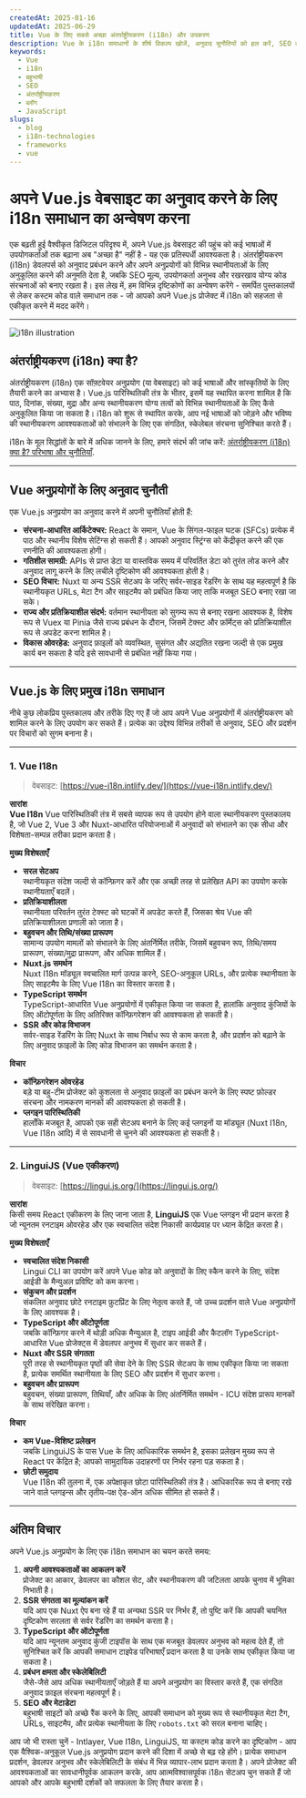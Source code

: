 ```yaml
---
createdAt: 2025-01-16
updatedAt: 2025-06-29
title: Vue के लिए सबसे अच्छा अंतर्राष्ट्रीयकरण (i18n) और उपकरण
description: Vue के i18n समाधानों के शीर्ष विकल्प खोजें, अनुवाद चुनौतियों को हल करें, SEO बढ़ाएं और एक वैश्विक वेब अनुभव प्रदान करें.
keywords:
  - Vue
  - i18n
  - बहुभाषी
  - SEO
  - अंतर्राष्ट्रीयकरण
  - ब्लॉग
  - JavaScript
slugs:
  - blog
  - i18n-technologies
  - frameworks
  - vue
---
```


# अपने Vue.js वेबसाइट का अनुवाद करने के लिए i18n समाधान का अन्वेषण करना

एक बढ़ती हुई वैश्वीकृत डिजिटल परिदृश्य में, अपने Vue.js वेबसाइट की पहुंच को कई भाषाओं में उपयोगकर्ताओं तक बढ़ाना अब "अच्छा है" नहीं है - यह एक प्रतिस्पर्धी आवश्यकता है। अंतर्राष्ट्रीयकरण (i18n) डेवलपर्स को अनुवाद प्रबंधन करने और अपने अनुप्रयोगों को विभिन्न स्थानीयताओं के लिए अनुकूलित करने की अनुमति देता है, जबकि SEO मूल्य, उपयोगकर्ता अनुभव और रखरखाव योग्य कोड संरचनाओं को बनाए रखता है। इस लेख में, हम विभिन्न दृष्टिकोणों का अन्वेषण करेंगे - समर्पित पुस्तकालयों से लेकर कस्टम कोड वाले समाधान तक - जो आपको अपने Vue.js प्रोजेक्ट में i18n को सहजता से एकीकृत करने में मदद करेंगे।

---

![i18n illustration](https://github.com/aymericzip/intlayer/blob/main/docs/blog/assets/i18n.webp)

## अंतर्राष्ट्रीयकरण (i18n) क्या है?

अंतर्राष्ट्रीयकरण (i18n) एक सॉफ़्टवेयर अनुप्रयोग (या वेबसाइट) को कई भाषाओं और सांस्कृतियों के लिए तैयारी करने का अभ्यास है। Vue.js पारिस्थितिकी तंत्र के भीतर, इसमें यह स्थापित करना शामिल है कि पाठ, दिनांक, संख्या, मुद्रा और अन्य स्थानीयकरण योग्य तत्वों को विभिन्न स्थानीयताओं के लिए कैसे अनुकूलित किया जा सकता है। i18n को शुरू से स्थापित करके, आप नई भाषाओं को जोड़ने और भविष्य की स्थानीयकरण आवश्यकताओं को संभालने के लिए एक संगठित, स्केलेबल संरचना सुनिश्चित करते हैं।

i18n के मूल सिद्धांतों के बारे में अधिक जानने के लिए, हमारे संदर्भ की जांच करें: [अंतर्राष्ट्रीयकरण (i18n) क्या है? परिभाषा और चुनौतियाँ](https://github.com/aymericzip/intlayer/blob/main/docs/docs/hi/what_is_internationalization.md).

---

## Vue अनुप्रयोगों के लिए अनुवाद चुनौती

एक Vue.js अनुप्रयोग का अनुवाद करने में अपनी चुनौतियाँ होती हैं:

- **संरचना-आधारित आर्किटेक्चर:** React के समान, Vue के सिंगल-फाइल घटक (SFCs) प्रत्येक में पाठ और स्थानीय विशेष सेटिंग्स हो सकती हैं। आपको अनुवाद स्ट्रिंग्स को केंद्रीकृत करने की एक रणनीति की आवश्यकता होगी।
- **गतिशील सामग्री:** APIs से प्राप्त डेटा या वास्तविक समय में परिवर्तित डेटा को तुरंत लोड करने और अनुवाद लागू करने के लिए लचीले दृष्टिकोण की आवश्यकता होती है।
- **SEO विचार:** Nuxt या अन्य SSR सेटअप के जरिए सर्वर-साइड रेंडरिंग के साथ यह महत्वपूर्ण है कि स्थानीयकृत URLs, मेटा टैग और साइटमैप को प्रबंधित किया जाए ताकि मजबूत SEO बनाए रखा जा सके।
- **राज्य और प्रतिक्रियाशील संदर्भ:** वर्तमान स्थानीयता को सुगम्य रूप से बनाए रखना आवश्यक है, विशेष रूप से Vuex या Pinia जैसे राज्य प्रबंधन के दौरान, जिसमें टेक्स्ट और फ़ॉर्मेट्स को प्रतिक्रियाशील रूप से अपडेट करना शामिल है।
- **विकास ओवरहेड:** अनुवाद फ़ाइलों को व्यवस्थित, सुसंगत और अद्यतित रखना जल्दी से एक प्रमुख कार्य बन सकता है यदि इसे सावधानी से प्रबंधित नहीं किया गया।

---

## Vue.js के लिए प्रमुख i18n समाधान

नीचे कुछ लोकप्रिय पुस्तकालय और तरीके दिए गए हैं जो आप अपने Vue अनुप्रयोगों में अंतर्राष्ट्रीयकरण को शामिल करने के लिए उपयोग कर सकते हैं। प्रत्येक का उद्देश्य विभिन्न तरीकों से अनुवाद, SEO और प्रदर्शन पर विचारों को सुगम बनाना है।

---

### 1. Vue I18n

> वेबसाइट: [https://vue-i18n.intlify.dev/](https://vue-i18n.intlify.dev/)

**सारांश**  
**Vue I18n** Vue पारिस्थितिकी तंत्र में सबसे व्यापक रूप से उपयोग होने वाला स्थानीयकरण पुस्तकालय है, जो Vue 2, Vue 3 और Nuxt-आधारित परियोजनाओं में अनुवादों को संभालने का एक सीधा और विशेषता-सम्पन्न तरीका प्रदान करता है।

**मुख्य विशेषताएँ**

- **सरल सेटअप**  
  स्थानीयकृत संदेश जल्दी से कॉन्फ़िगर करें और एक अच्छी तरह से प्रलेखित API का उपयोग करके स्थानीयताएँ बदलें।
- **प्रतिक्रियाशीलता**  
  स्थानीयता परिवर्तन तुरंत टेक्स्ट को घटकों में अपडेट करते हैं, जिसका श्रेय Vue की प्रतिक्रियाशीलता प्रणाली को जाता है।
- **बहुवचन और तिथि/संख्या प्रारूपण**  
  सामान्य उपयोग मामलों को संभालने के लिए अंतर्निर्मित तरीके, जिसमें बहुवचन रूप, तिथि/समय प्रारूपण, संख्या/मुद्रा प्रारूपण, और अधिक शामिल हैं।
- **Nuxt.js समर्थन**  
  Nuxt I18n मॉड्यूल स्वचालित मार्ग उत्पन्न करने, SEO-अनुकूल URLs, और प्रत्येक स्थानीयता के लिए साइटमैप के लिए Vue I18n का विस्तार करता है।
- **TypeScript समर्थन**  
  TypeScript-आधारित Vue अनुप्रयोगों में एकीकृत किया जा सकता है, हालांकि अनुवाद कुंजियों के लिए ऑटोपूर्णता के लिए अतिरिक्त कॉन्फ़िगरेशन की आवश्यकता हो सकती है।
- **SSR और कोड विभाजन**  
  सर्वर-साइड रेंडरिंग के लिए Nuxt के साथ निर्बाध रूप से काम करता है, और प्रदर्शन को बढ़ाने के लिए अनुवाद फ़ाइलों के लिए कोड विभाजन का समर्थन करता है।

**विचार**

- **कॉन्फ़िगरेशन ओवरहेड**  
  बड़े या बहु-टीम प्रोजेक्ट को कुशलता से अनुवाद फ़ाइलों का प्रबंधन करने के लिए स्पष्ट फ़ोल्डर संरचना और नामकरण मानकों की आवश्यकता हो सकती है।
- **प्लगइन पारिस्थितिकी**  
  हालाँकि मजबूत है, आपको एक सही सेटअप बनाने के लिए कई प्लगइनों या मॉड्यूल (Nuxt I18n, Vue I18n आदि) में से सावधानी से चुनने की आवश्यकता हो सकती है।

---

### 2. LinguiJS (Vue एकीकरण)

> वेबसाइट: [https://lingui.js.org/](https://lingui.js.org/)

**सारांश**  
किसी समय React एकीकरण के लिए जाना जाता है, **LinguiJS** एक Vue प्लगइन भी प्रदान करता है जो न्यूनतम रनटाइम ओवरहेड और एक स्वचालित संदेश निकासी कार्यप्रवाह पर ध्यान केंद्रित करता है।

**मुख्य विशेषताएँ**

- **स्वचालित संदेश निकासी**  
  Lingui CLI का उपयोग करें अपने Vue कोड को अनुवादों के लिए स्कैन करने के लिए, संदेश आईडी के मैन्युअल प्रविष्टि को कम करना।
- **संकुचन और प्रदर्शन**  
  संकलित अनुवाद छोटे रनटाइम फ़ुटप्रिंट के लिए नेतृत्व करते हैं, जो उच्च प्रदर्शन वाले Vue अनुप्रयोगों के लिए आवश्यक है।
- **TypeScript और ऑटोपूर्णता**  
  जबकि कॉन्फ़िगर करने में थोड़ी अधिक मैन्युअल है, टाइप आईडी और कैटलॉग TypeScript-आधारित Vue प्रोजेक्ट्स में डेवलपर अनुभव में सुधार कर सकते हैं।
- **Nuxt और SSR संगतता**  
  पूरी तरह से स्थानीयकृत पृष्ठों की सेवा देने के लिए SSR सेटअप के साथ एकीकृत किया जा सकता है, प्रत्येक समर्थित स्थानीयता के लिए SEO और प्रदर्शन में सुधार करना।
- **बहुवचन और प्रारूपण**  
  बहुवचन, संख्या प्रारूपण, तिथियाँ, और अधिक के लिए अंतर्निर्मित समर्थन - ICU संदेश प्रारूप मानकों के साथ संरेखित करना।

**विचार**

- **कम Vue-विशिष्ट प्रलेखन**  
  जबकि LinguiJS के पास Vue के लिए आधिकारिक समर्थन है, इसका प्रलेखन मुख्य रूप से React पर केंद्रित है; आपको सामुदायिक उदाहरणों पर निर्भर रहना पड़ सकता है।
- **छोटी समुदाय**  
  Vue I18n की तुलना में, एक अपेक्षाकृत छोटा पारिस्थितिकी तंत्र है। आधिकारिक रूप से बनाए रखे जाने वाले प्लगइन्स और तृतीय-पक्ष ऐड-ऑन अधिक सीमित हो सकते हैं।

---

## अंतिम विचार

अपने Vue.js अनुप्रयोग के लिए एक i18n समाधान का चयन करते समय:

1. **अपनी आवश्यकताओं का आकलन करें**  
   प्रोजेक्ट का आकार, डेवलपर का कौशल सेट, और स्थानीयकरण की जटिलता आपके चुनाव में भूमिका निभाती है।
2. **SSR संगतता का मूल्यांकन करें**  
   यदि आप एक Nuxt ऐप बना रहे हैं या अन्यथा SSR पर निर्भर हैं, तो पुष्टि करें कि आपकी चयनित दृष्टिकोण सरलता से सर्वर रेंडरिंग का समर्थन करता है।
3. **TypeScript और ऑटोपूर्णता**  
   यदि आप न्यूनतम अनुवाद कुंजी टाइपॉस के साथ एक मजबूत डेवलपर अनुभव को महत्व देते हैं, तो सुनिश्चित करें कि आपकी समाधान टाइपेड परिभाषाएँ प्रदान करता है या उनके साथ एकीकृत किया जा सकता है।
4. **प्रबंधन क्षमता और स्केलेबिलिटी**  
   जैसे-जैसे आप अधिक स्थानीयताएँ जोड़ते हैं या अपने अनुप्रयोग का विस्तार करते हैं, एक संगठित अनुवाद फ़ाइल संरचना महत्वपूर्ण है।
5. **SEO और मेटाडेटा**  
   बहुभाषी साइटों को अच्छे रैंक करने के लिए, आपकी समाधान को मुख्य रूप से स्थानीयकृत मेटा टैग, URLs, साइटमैप, और प्रत्येक स्थानीयता के लिए `robots.txt` को सरल बनाना चाहिए।

आप जो भी रास्ता चुनें - Intlayer, Vue I18n, LinguiJS, या कस्टम कोड करने का दृष्टिकोण - आप एक वैश्विक-अनुकूल Vue.js अनुप्रयोग प्रदान करने की दिशा में अच्छे से बढ़ रहे होंगे। प्रत्येक समाधान प्रदर्शन, डेवलपर अनुभव और स्केलेबिलिटी के संबंध में भिन्न व्यापार-लाभ प्रदान करता है। अपने प्रोजेक्ट की आवश्यकताओं का सावधानीपूर्वक आकलन करके, आप आत्मविश्वासपूर्वक i18n सेटअप चुन सकते हैं जो आपको और आपके बहुभाषी दर्शकों को सफलता के लिए तैयार करता है।
